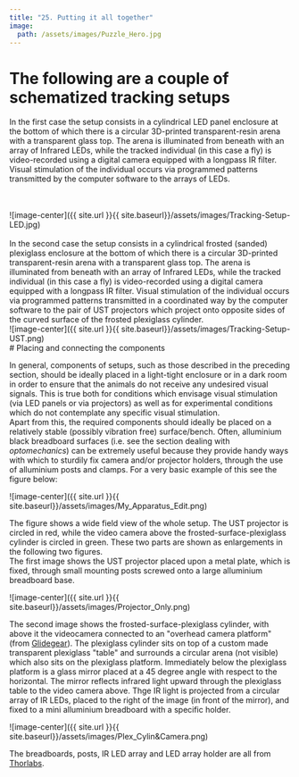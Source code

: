 ```yaml
---
title: "25. Putting it all together"
image: 
  path: /assets/images/Puzzle_Hero.jpg
---
```


<!--- # General concepts --->

# The following are a couple of schematized tracking setups
In the first case the setup consists in a cylindrical LED panel enclosure at the bottom of which there is a circular 3D-printed transparent-resin arena with a transparent glass top. The arena is illuminated from beneath with an array of Infrared LEDs, while the tracked individual (in this case a fly) is video-recorded using a digital camera equipped with a longpass IR filter. Visual stimulation of the individual occurs via programmed patterns transmitted by the computer software to the arrays of LEDs.

<br />
<br />
![image-center]({{ site.url }}{{ site.baseurl}}/assets/images/Tracking-Setup-LED.jpg)
<br />
<br />
In the second case the setup consists in a cylindrical frosted (sanded) plexiglass enclosure at the bottom of which there is a circular 3D-printed transparent-resin arena with a transparent glass top. The arena is illuminated from beneath with an array of Infrared LEDs, while the tracked individual (in this case a fly) is video-recorded using a digital camera equipped with a longpass IR filter. Visual stimulation of the individual occurs via programmed patterns transmitted in a coordinated way by the computer software to the pair of UST projectors which project onto opposite sides of the curved surface of the frosted plexiglass cylinder.

<br />
![image-center]({{ site.url }}{{ site.baseurl}}/assets/images/Tracking-Setup-UST.png)

<br />
# Placing and connecting the components

In general, components of setups, such as those described in the
preceding section, should be ideally placed in a light-tight enclosure
or in a dark room in order to ensure that the animals do not receive any
undesired visual signals. This is true both for conditions which
envisage visual stimulation (via LED panels or via projectors) as well
as for experimental conditions which do not contemplate any specific
visual stimulation.\
Apart from this, the required components should ideally be placed on a
relatively stable (possibly vibration free) surface/bench. Often,
alluminium black breadboard surfaces (i.e. see the section dealing with
*optomechanics*) can be extremely useful because they provide handy ways
with which to sturdily fix camera and/or projector holders, through the
use of alluminium posts and clamps. For a very basic example of this see
the figure below:

![image-center]({{ site.url }}{{ 
	site.baseurl}}/assets/images/My_Apparatus_Edit.png)

The figure shows a wide field view of the whole setup. The UST projector
is circled in red, while the video camera above the
frosted-surface-plexiglass cylinder is circled in green. These two parts
are shown as enlargements in the following two figures.\
The first image shows the UST projector placed upon a metal plate, which
is fixed, through small mounting posts screwed onto a large alluminium
breadboard base.

![image-center]({{ site.url }}{{ 
	site.baseurl}}/assets/images/Projector_Only.png)


The second image shows the frosted-surface-plexiglass cylinder, with
above it the videocamera connected to an \"overhead camera platform\"
(from [Glidegear](https://glidegear.net/)). The plexiglass cylinder sits
on top of a custom made transparent plexiglass \"table\" and surrounds a
circular arena (not visible) which also sits on the plexiglass platform.
Immediately below the plexiglass platform is a glass mirror placed at a
45 degree angle with respect to the horizontal. The mirror reflects
infrared light upward through the plexiglass table to the video camera
above. Thge IR light is projected from a circular array of IR LEDs,
placed to the right of the image (in front of the mirror), and fixed to
a mini alluminium breadboard with a specific holder.

![image-center]({{ site.url }}{{ 
	site.baseurl}}/assets/images/Plex_Cylin&Camera.png)


The breadboards, posts, IR LED array and LED array holder are all from
[Thorlabs](https://www.thorlabs.com/).
